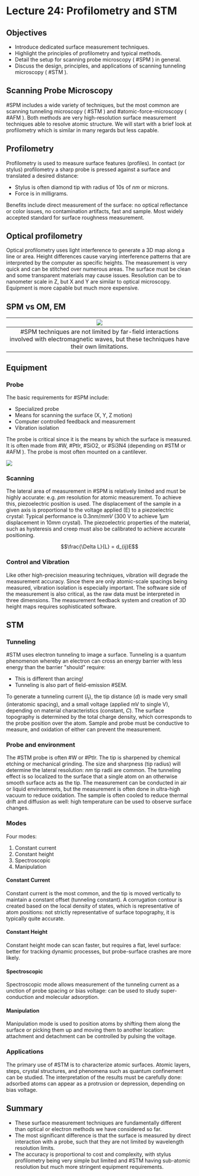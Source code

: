 <!-- 20221114T13:17 -->
# Lecture 24: Profilometry and STM
## Objectives
- Introduce dedicated surface measurement techniques.
- Highlight the principles of profilometry and typical methods.
- Detail the setup for scanning probe microscopy ( #SPM ) in general.
- Discuss the design, principles, and applications of scanning tunneling microscopy ( #STM ).

## Scanning Probe Microscopy
#SPM includes a wide variety of techniques, but the most common are scanning tunneling microscopy ( #STM ) and #atomic-force-microscopy ( #AFM ).
Both methods are very high-resolution surface measurement techniques able to resolve atomic structure.
We will start with a brief look at profilometry which is similar in many regards but less capable.

## Profilometry
Profilometry is used to measure surface features (profiles).
In contact (or stylus) profilometry a sharp probe is pressed against a surface and translated a desired distance:
- Stylus is often diamond tip with radius of 10s of $nm$ or microns.
- Force is in milligrams.

Benefits include direct measurement of the surface: no optical reflectance or color issues, no contamination artifacts, fast and sample.
Most widely accepted standard for surface roughness measurement.

## Optical profilometry
Optical profilometry uses light interference to generate a 3D map along a line or area.
Height differences cause varying interference patterns that are interpreted by the computer as specific heights.
The measurement is very quick and can be stitched over numerous areas.
The surface must be clean and some transparent materials may cause issues.
Resolution can be to nanometer scale in Z, but X and Y are similar to optical microscopy.
Equipment is more capable but much more expensive.

## SPM vs OM, EM
| ![](../../../attachments/profilometry-and-stm/spm_vs_om_and_em_221207_155130_EST.png) |
|:--:|
| #SPM techniques are not limited by far-field interactions involved with electromagnetic waves, but these techniques have their own limitations. |

## Equipment
### Probe
The basic requirements for #SPM include:
- Specialized probe
- Means for scanning the surface (X, Y, Z motion)
- Computer controlled feedback and measurement
- Vibration isolation

The probe is critical since it is the means by which the surface is measured.
It is often made from #W, #PtIr, #SiO2, or #Si3N4 (depending on #STM or #AFM ).
The probe is most often mounted on a cantilever.

![](../../../attachments/profilometry-and-stm/equipment_probe_tip_221207_155338_EST.png)

### Scanning
The lateral area of measurement in #SPM is relatively limited and must be highly accurate: e.g. $pm$ resolution for atomic measurement.
To achieve this, piezoelectric position is used.
The displacement of the sample in a given axis is proportional to the voltage applied (E) to a piezoelectric crystal:
Typical performance is $0.3 nm/mmV$ (300 V to achieve $1 \mu m$ displacement in $10 mm$ crystal).
The piezoelectric properties of the material, such as hysteresis and creep must also be calibrated to achieve accurate positioning.

$$\frac{\Delta L}{L} = d_{ij}E$$

### Control and Vibration
Like other high-precision measuring techniques, vibration will degrade the measurement accuracy.
Since there are only atomic-scale spacings being measured, vibration isolation is especially important.
The software side of the measurement is also critical, as the raw data must be interpreted in three dimensions.
The measurement feedback system and creation of 3D height maps requires sophisticated software.

## STM
### Tunneling
#STM uses electron tunneling to image a surface.
Tunneling is a quantum phenomenon whereby an electron can cross an energy barrier with less energy than the barrier "should" require:
- This is different than arcing!
- Tunneling is also part of field-emission #SEM.

To generate a tunneling current ($I_{t}$), the tip distance ($d$) is made very small (interatomic spacing), and a small voltage (applied mV to single V), depending on material characteristics (constant, $C$).
The surface topography is determined by the total charge density, which corresponds to the probe position over the atom.
Sample and probe must be conductive to measure, and oxidation of either can prevent the measurement.

### Probe and environment
The #STM probe is often #W or #PtIr.
The tip is sharpened by chemical etching or mechanical grinding.
The size and sharpness (tip radius) will determine the lateral resolution: $nm$ tip radii are common.
The tunneling effect is so localized to the surface that a single atom on an otherwise smooth surface acts as the tip.
The measurement can be conducted in air or liquid environments, but the measurement is often done in ultra-high vacuum to reduce oxidation.
The sample is often cooled to reduce thermal drift and diffusion as well: high temperature can be used to observe surface changes.

### Modes
Four modes:
1. Constant current
2. Constant height
3. Spectroscopic
4. Manipulation

#### Constant Current
Constant current is the most common, and the tip is moved vertically to maintain a constant offset (tunneling constant).
A corrugation contour is created based on the local density of states, which is representative of atom positions: not strictly representative of surface topography, it is typically quite accurate.

#### Constant Height
Constant height mode can scan faster, but requires a flat, level surface: better for tracking dynamic processes, but probe-surface crashes are more likely.

#### Spectroscopic
Spectroscopic mode allows measurement of the tunneling current as a unction of probe spacing or bias voltage: can be used to study super-conduction and molecular adsorption.

#### Manipulation
Manipulation mode is used to position atoms by shifting them along the surface or picking them up and moving them to another location: attachment and detachment can be controlled by pulsing the voltage.

### Applications
The primary use of #STM is to characterize atomic surfaces.
Atomic layers, steps, crystal structures, and phenomena such as quantum confinement can be studied.
The interpretation of the results must be carefully done: adsorbed atoms can appear as a protrusion or depression, depending on bias voltage.

## Summary
- These surface measurement techniques are fundamentally different than optical or electron methods we have considered so far.
- The most significant difference is that the surface is measured by direct interaction with a probe, such that they are not limited by wavelength resolution limits.
- The accuracy is proportional to cost and complexity, with stylus profilometry being very simple but limited and #STM having sub-atomic resolution but much more stringent equipment requirements.